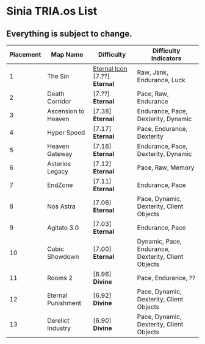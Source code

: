 # Sinia TRIA.os List
## Everything is subject to change.

| Placement | Map Name            | Difficulty     | Difficulty Indicators                               |
| --------- | ------------------- | -------------- | --------------------------------------------------- |
| 1         | The Sin             | [Eternal Icon](https://cdn.discordapp.com/attachments/1327548822280474674/1327682308609802281/DifficultyEternal.webp?ex=6783f401&is=6782a281&hm=006ad6f2e1d2a39ba80df0bf82a9896a6242a4cc9ca502ce37a67eb0f6b9b35f&) [7.??] **Eternal** | Raw, Jank, Endurance, Luck                          |
| 2         | Death Corridor      | [7.??] **Eternal** | Pace, Raw, Endurance                                |
| 3         | Ascension to Heaven | [7.38] **Eternal** | Endurance, Pace, Dexterity, Dynamic                 |
| 4         | Hyper Speed         | [7.17] **Eternal** | Pace, Endurance, Dexterity                          |
| 5         | Heaven Gateway      | [7.16] **Eternal** | Endurance, Pace, Dexterity, Dynamic                 |
| 6         | Asterios Legacy     | [7.12] **Eternal** | Pace, Raw, Memory                                   |
| 7         | EndZone             | [7.11] **Eternal** | Endurance, Pace                                     |
| 8         | Nos Astra           | [7.06] **Eternal** | Pace, Dynamic, Dexterity, Client Objects            |
| 9         | Agitato 3.0         | [7.03] **Eternal** | Endurance, Pace                                     |
| 10        | Cubic Showdown      | [7.00] **Eternal** | Dynamic, Pace, Endurance, Dexterity, Client Objects |
| 11        | Rooms 2             | [6.96] **Divine**  | Pace, Endurance, ??                                 |
| 12        | Eternal Punishment  | [6.92] **Divine**  | Pace, Dynamic, Dexterity, Client Objects            |
| 13        | Derelict Industry   | [6.90] **Divine**  | Pace, Dynamic, Dexterity, Client Objects            |
